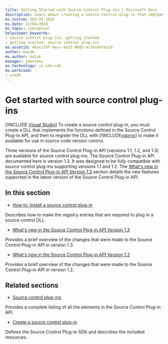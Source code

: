 ```yaml
---
title: Getting Started with Source Control Plug-ins | Microsoft Docs
description: Learn about creating a source control plug-in that implements the functions defined in the Source Control Plug-in API for use in source code version control. 
ms.custom: SEO-VS-2020
ms.date: 11/04/2016
ms.topic: conceptual
helpviewer_keywords:
- source control plug-ins, getting started
- getting started, source control plug-ins
ms.assetid: 46ac1f9f-4ecc-4a72-88d3-4c7e1647e1cb
author: maiak
ms.author: maiak
manager: jmartens
ms.technology: vs-ide-sdk
ms.workload:
- vssdk
---
```

# Get started with source control plug-ins

 [!INCLUDE [Visual Studio](~/includes/applies-to-version/vs-windows-only.md)]
To create a source control plug-in, you must create a DLL that implements the functions defined in the Source Control Plug-in API, and then to register the DLL with [!INCLUDE[vsprvs](../../code-quality/includes/vsprvs_md.md)] to make it available for use in source code version control.

 Three versions of the Source Control Plug-in API (versions 1.1, 1.2, and 1.3) are available for source control plug-ins. The Source Control Plug-in API documented here is version 1.3. It was designed to be fully compatible with source control plug-ins supporting versions 1.1 and 1.2. The [What's new in the Source Control Plug-in API Version 1.3](../../extensibility/internals/what-s-new-in-the-source-control-plug-in-api-version-1-3.md) section details the new features supported in the latest version of the Source Control Plug-in API.

## In this section
- [How to: Install a source control plug-in](../../extensibility/internals/how-to-install-a-source-control-plug-in.md)

 Describes how to make the registry entries that are required to plug in a source control DLL.

- [What's new in the Source Control Plug-in API Version 1.3](../../extensibility/internals/what-s-new-in-the-source-control-plug-in-api-version-1-3.md)

 Provides a brief overview of the changes that were made to the Source Control Plug-in API in version 1.3.

- [What's new in the Source Control Plug-in API Version 1.2](../../extensibility/internals/what-s-new-in-the-source-control-plug-in-api-version-1-2.md)

 Provides a brief overview of the changes that were made to the Source Control Plug-in API in version 1.2.

## Related sections
- [Source control plug-ins](../../extensibility/source-control-plug-ins.md)

 Provides a complete listing of all the elements in the Source Control Plug-in API.

- [Create a source control plug-in](../../extensibility/internals/creating-a-source-control-plug-in.md)

 Defines the Source Control Plug-in SDK and describes the included resources.
